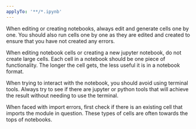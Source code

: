 ```yaml
---
applyTo: '**/*.ipynb'
---
```


When editing or creating notebooks, always edit and generate cells one by one. You should also run cells one by one as they are edited and created to ensure that you have not created any errors.

When editing notebook cells or creating a new jupyter notebook, do not create large cells. Each cell in a notebook should be one piece of functionality. The longer the cell gets, the less useful it is in a notebook format.

When trying to interact with the notebook, you should avoid using terminal tools. Always try to see if there are jupyter or python tools that will achieve the result without needing to use the terminal.

When faced with import errors, first check if there is an existing cell that imports the module in question. These types of cells are often towards the tops of notebooks.
